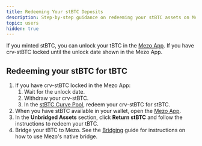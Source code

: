 ```yaml
---
title: Redeeming Your stBTC Deposits
description: Step-by-step guidance on redeeming your stBTC assets on Mezo.
topic: users
hidden: true
---
```


If you minted stBTC, you can unlock your tBTC in the [Mezo App](https://mezo.org/overview). If you have crv-stBTC locked until the unlock date shown in the Mezo App.

## Redeeming your stBTC for tBTC

1. If you have crv-stBTC locked in the Mezo App:
    1. Wait for the unlock date.
    1. Withdraw your crv-stBTC.
    1. In the [stBTC Curve Pool](https://www.curve.finance/dex/ethereum/pools/factory-stable-ng-240/withdraw/), redeem your crv-stBTC for stBTC.
1. When you have stBTC available in your wallet, open the [Mezo App](https://mezo.org/overview).
1. In the **Unbridged Assets** section, click **Return stBTC** and follow the instructions to redeem your tBTC.
1. Bridge your tBTC to Mezo. See the [Bridging](https://mezo.org/docs/users/getting-started/bridging) guide for instructions on how to use Mezo's native bridge.